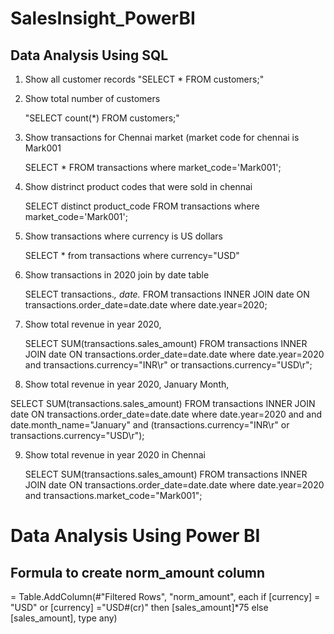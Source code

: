 # SalesInsight_PowerBI
## Data Analysis Using SQL
 1) Show all customer records
    "SELECT * FROM customers;"

 2) Show total number of customers

    "SELECT count(*) FROM customers;"

 3) Show transactions for Chennai market (market code for chennai is Mark001

    SELECT * FROM transactions where market_code='Mark001';

 4) Show distrinct product codes that were sold in chennai

    SELECT distinct product_code FROM transactions where market_code='Mark001';

 5) Show transactions where currency is US dollars

    SELECT * from transactions where currency="USD"

 6) Show transactions in 2020 join by date table

    SELECT transactions.*, date.* FROM transactions INNER JOIN date ON transactions.order_date=date.date where date.year=2020;

 7) Show total revenue in year 2020,

    SELECT SUM(transactions.sales_amount) FROM transactions INNER JOIN date ON transactions.order_date=date.date where date.year=2020 and transactions.currency="INR\r" or transactions.currency="USD\r";

 8) Show total revenue in year 2020, January Month,

SELECT SUM(transactions.sales_amount) FROM transactions INNER JOIN date ON transactions.order_date=date.date where date.year=2020 and and date.month_name="January" and (transactions.currency="INR\r" or transactions.currency="USD\r");

 9) Show total revenue in year 2020 in Chennai

    SELECT SUM(transactions.sales_amount) FROM transactions INNER JOIN date ON transactions.order_date=date.date where date.year=2020 and transactions.market_code="Mark001";
    
  # Data Analysis Using Power BI
  ## Formula to create norm_amount column
= Table.AddColumn(#"Filtered Rows", "norm_amount", each if [currency] = "USD" or [currency] ="USD#(cr)" then [sales_amount]*75 else [sales_amount], type any)


